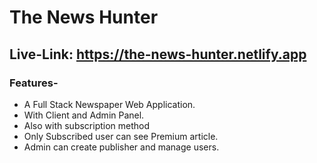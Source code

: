 # The News Hunter
## Live-Link: https://the-news-hunter.netlify.app

### Features-
- A Full Stack Newspaper Web Application.
- With Client and Admin Panel.
- Also with subscription method 
- Only Subscribed user can see Premium article.
- Admin can create publisher and manage users.

